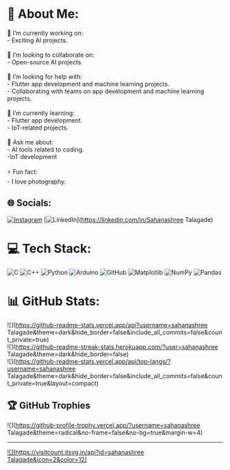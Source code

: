 # 💫 About Me:
🎯 I’m currently working on:<br>- Exciting AI projects.<br><br>🤝 I’m looking to collaborate on:<br>- Open-source AI projects.<br><br>🤔 I’m looking for help with:<br>- Flutter app development and machine learning projects.<br>- Collaborating with teams on app development and machine learning projects.<br><br>🌱 I’m currently learning:<br>- Flutter app development.<br>- IoT-related projects.<br><br>💬 Ask me about:<br>- AI tools related to coding.<br>-IoT development<br><br>⚡ Fun fact:<br>- I love photography.


## 🌐 Socials:
[![Instagram](https://img.shields.io/badge/Instagram-%23E4405F.svg?logo=Instagram&logoColor=white)](https://instagram.com/sahanashreetalagade) [![LinkedIn](https://img.shields.io/badge/LinkedIn-%230077B5.svg?logo=linkedin&logoColor=white)](https://linkedin.com/in/Sahanashree Talagade) 

# 💻 Tech Stack:
![C](https://img.shields.io/badge/c-%2300599C.svg?style=for-the-badge&logo=c&logoColor=white) ![C++](https://img.shields.io/badge/c++-%2300599C.svg?style=for-the-badge&logo=c%2B%2B&logoColor=white) ![Python](https://img.shields.io/badge/python-3670A0?style=for-the-badge&logo=python&logoColor=ffdd54) ![Arduino](https://img.shields.io/badge/-Arduino-00979D?style=for-the-badge&logo=Arduino&logoColor=white) ![GitHub](https://img.shields.io/badge/github-%23121011.svg?style=for-the-badge&logo=github&logoColor=white) ![Matplotlib](https://img.shields.io/badge/Matplotlib-%23ffffff.svg?style=for-the-badge&logo=Matplotlib&logoColor=black) ![NumPy](https://img.shields.io/badge/numpy-%23013243.svg?style=for-the-badge&logo=numpy&logoColor=white) ![Pandas](https://img.shields.io/badge/pandas-%23150458.svg?style=for-the-badge&logo=pandas&logoColor=white)
# 📊 GitHub Stats:
![](https://github-readme-stats.vercel.app/api?username=sahanashree Talagade&theme=dark&hide_border=false&include_all_commits=false&count_private=true)<br/>
![](https://github-readme-streak-stats.herokuapp.com/?user=sahanashree Talagade&theme=dark&hide_border=false)<br/>
![](https://github-readme-stats.vercel.app/api/top-langs/?username=sahanashree Talagade&theme=dark&hide_border=false&include_all_commits=false&count_private=true&layout=compact)

## 🏆 GitHub Trophies
![](https://github-profile-trophy.vercel.app/?username=sahanashree Talagade&theme=radical&no-frame=false&no-bg=true&margin-w=4)

---
[![](https://visitcount.itsvg.in/api?id=sahanashree Talagade&icon=2&color=12)](https://visitcount.itsvg.in)

<!-- Proudly created with GPRM ( https://gprm.itsvg.in ) -->

